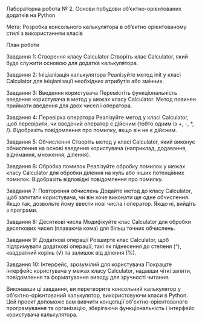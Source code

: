 Лабораторна робота № 2. Основи побудови об’єктно-орієнтованих додатків на Python

Мета: Розробка консольного калькулятора в об’єктно орієнтованому стилі з використанням класів

План роботи

Завдання 1: Створення класу Calculator Створіть клас Calculator, який буде служити основою для додатка калькулятора.

Завдання 2: Ініціалізація калькулятора Реалізуйте метод init у класі Calculator для ініціалізації необхідних атрибутів або змінних.

Завдання 3: Введення користувача Перемістіть функціональність введення користувача в метод у межах класу Calculator. Метод повинен приймати введення для двох чисел і оператора.

Завдання 4: Перевірка оператора Реалізуйте метод у класі Calculator, щоб перевірити, чи введений оператор є дійсним (тобто одним із +, -, *, /). Відобразіть повідомлення про помилку, якщо він не є дійсним.

Завдання 5: Обчислення Створіть метод у класі Calculator, який виконує обчислення на основі введення користувача (наприклад, додавання, віднімання, множення, ділення).

Завдання 6: Обробка помилок Реалізуйте обробку помилок у межах класу Calculator для обробки ділення на нуль або інших потенційних помилок. Відобразіть відповідні повідомлення про помилку.

Завдання 7: Повторення обчислень Додайте метод до класу Calculator, щоб запитати користувача, чи він хоче виконати ще одне обчислення. Якщо так, дозвольте йому ввести нові числа і оператор. Якщо ні, вийдіть з програми.

Завдання 8: Десяткові числа Модифікуйте клас Calculator для обробки десяткових чисел (плаваюча кома) для більш точних обчислень.

Завдання 9: Додаткові операції Розширте клас Calculator, щоб підтримувати додаткові операції, такі як піднесення до степеня (^), квадратний корінь (√) та залишок від ділення (%).

Завдання 10: Інтерфейс, зрозумілий для користувача Покращте інтерфейс користувача у межах класу Calculator, надавши чіткі запити, повідомлення та форматування виводу для зручності читання.

Виконавши ці завдання, ви перетворите консольний калькулятор у об'єктно-орієнтований калькулятор, використовуючи класи в Python. Цей проект допоможе вам вивчити концепції об'єктно-орієнтованого програмування та організацію, зберігаючи функціональність і інтерфейс користувача калькулятора.